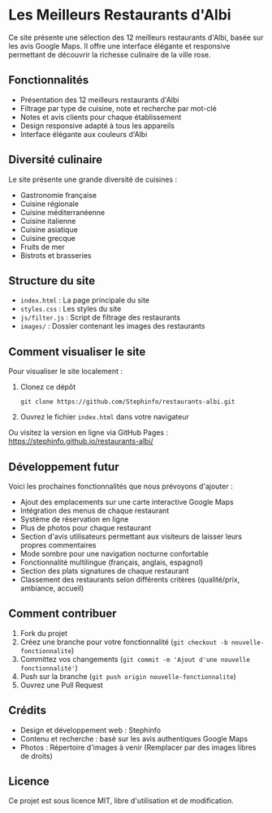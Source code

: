 # Les Meilleurs Restaurants d'Albi

Ce site présente une sélection des 12 meilleurs restaurants d'Albi, basée sur les avis Google Maps. Il offre une interface élégante et responsive permettant de découvrir la richesse culinaire de la ville rose.

## Fonctionnalités

- Présentation des 12 meilleurs restaurants d'Albi
- Filtrage par type de cuisine, note et recherche par mot-clé
- Notes et avis clients pour chaque établissement
- Design responsive adapté à tous les appareils
- Interface élégante aux couleurs d'Albi

## Diversité culinaire

Le site présente une grande diversité de cuisines :
- Gastronomie française
- Cuisine régionale
- Cuisine méditerranéenne
- Cuisine italienne
- Cuisine asiatique
- Cuisine grecque
- Fruits de mer
- Bistrots et brasseries

## Structure du site

- `index.html` : La page principale du site
- `styles.css` : Les styles du site
- `js/filter.js` : Script de filtrage des restaurants
- `images/` : Dossier contenant les images des restaurants

## Comment visualiser le site

Pour visualiser le site localement :

1. Clonez ce dépôt
   ```
   git clone https://github.com/Stephinfo/restaurants-albi.git
   ```
2. Ouvrez le fichier `index.html` dans votre navigateur

Ou visitez la version en ligne via GitHub Pages : https://stephinfo.github.io/restaurants-albi/

## Développement futur

Voici les prochaines fonctionnalités que nous prévoyons d'ajouter :

- Ajout des emplacements sur une carte interactive Google Maps
- Intégration des menus de chaque restaurant
- Système de réservation en ligne
- Plus de photos pour chaque restaurant
- Section d'avis utilisateurs permettant aux visiteurs de laisser leurs propres commentaires
- Mode sombre pour une navigation nocturne confortable
- Fonctionnalité multilingue (français, anglais, espagnol)
- Section des plats signatures de chaque restaurant
- Classement des restaurants selon différents critères (qualité/prix, ambiance, accueil)

## Comment contribuer

1. Fork du projet
2. Créez une branche pour votre fonctionnalité (`git checkout -b nouvelle-fonctionnalite`)
3. Committez vos changements (`git commit -m 'Ajout d'une nouvelle fonctionnalité'`)
4. Push sur la branche (`git push origin nouvelle-fonctionnalite`)
5. Ouvrez une Pull Request

## Crédits

- Design et développement web : Stephinfo
- Contenu et recherche : basé sur les avis authentiques Google Maps
- Photos : Répertoire d'images à venir (Remplacer par des images libres de droits)

## Licence

Ce projet est sous licence MIT, libre d'utilisation et de modification.